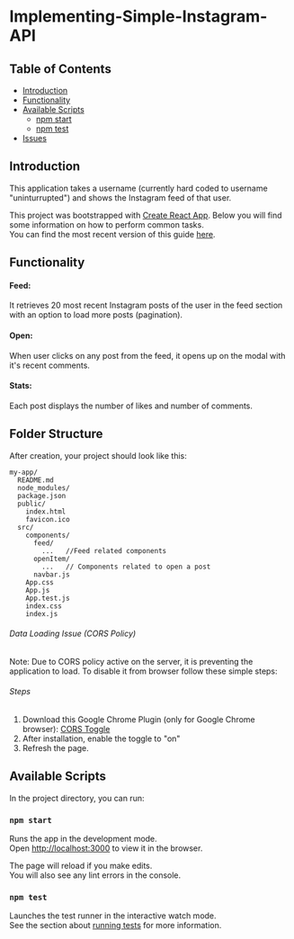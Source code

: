 # Implementing-Simple-Instagram-API

## Table of Contents

- [Introduction](#introduction)
- [Functionality](#functionality)
- [Available Scripts](#available-scripts)
  - [npm start](#npm-start)
  - [npm test](#npm-test)
- [Issues](#issues)



## Introduction

This application takes a username (currently hard coded to username "uninturrupted") and shows the Instagram feed of that user.

This project was bootstrapped with [Create React App](https://github.com/facebookincubator/create-react-app).
Below you will find some information on how to perform common tasks.<br>
You can find the most recent version of this guide [here](https://github.com/facebookincubator/create-react-app/blob/master/packages/react-scripts/template/README.md).

## Functionality

#### Feed:
It retrieves 20 most recent Instagram posts of the user in the feed section with an option to load more posts (pagination).

#### Open:
When user clicks on any post from the feed, it opens up on the modal with it's recent comments.

#### Stats:
Each post displays the number of likes and number of comments.

## Folder Structure

After creation, your project should look like this:

```
my-app/
  README.md
  node_modules/
  package.json
  public/
    index.html
    favicon.ico
  src/
    components/
      feed/
        ...   //Feed related components
      openItem/
        ...   // Components related to open a post
      navbar.js
    App.css
    App.js
    App.test.js
    index.css
    index.js
```


###### Data Loading Issue (CORS Policy)
Note: Due to CORS policy active on the server, it is preventing the application to load. To disable it from browser follow these simple steps:

###### Steps

1. Download this Google Chrome Plugin (only for Google Chrome browser): [CORS Toggle](https://chrome.google.com/webstore/detail/cors-toggle/omcncfnpmcabckcddookmnajignpffnh?utm_source=chrome-app-launcher-info-dialog)
2. After installation, enable the toggle to "on"
3. Refresh the page.


## Available Scripts

In the project directory, you can run:

### `npm start`

Runs the app in the development mode.<br>
Open [http://localhost:3000](http://localhost:3000) to view it in the browser.

The page will reload if you make edits.<br>
You will also see any lint errors in the console.

### `npm test`

Launches the test runner in the interactive watch mode.<br>
See the section about [running tests](#running-tests) for more information.
